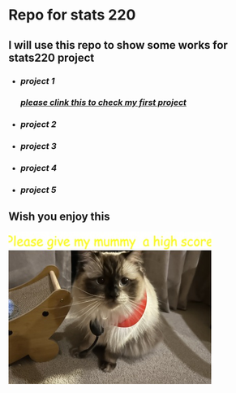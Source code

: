 
# **Repo for stats 220**

## I will use this repo to show some works for stats220 project 
   
*  ### *project 1*
   ### [*please clink this to check my first project*](https://github.com/yanwanngwang/stats220/blob/7fa25a3eef08c4d2f9474ff2bf98b68f2b92445c/Project%201.md)  
*  ### *project 2*
*  ### *project 3*
*  ### *project 4*
*  ### *project 5*

## **Wish you enjoy this**
![](https://github.com/yanwanngwang/stats220/blob/b6e1a88979405582395bfb65976002a0eb4b2de5/tt.png)
